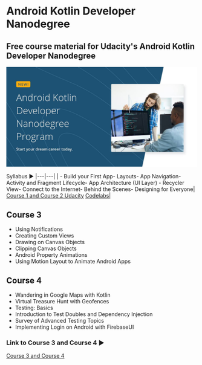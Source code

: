 # Android Kotlin Developer Nanodegree

## Free course material for Udacity's Android Kotlin Developer Nanodegree

[![!](udacityimg.jpg)](https://www.udacity.com/course/android-kotlin-developer-nanodegree--nd940)

Syllabus ▶
|---|---|
| - Build your First App- Layouts- App Navigation- Activity and Fragment Lifecycle- App Architecture (UI Layer) - Recycler View- Connect to the Internet- Behind the Scenes- Designing for Everyone| [Course 1 and Course 2 Udacity](https://www.udacity.com/course/developing-android-apps-with-kotlin--ud9012) [Codelabs](https://developer.android.com/codelabs/advanced-android-kotlin-training-welcome#0)|

## Course 3

- Using Notifications
- Creating Custom Views
- Drawing on Canvas Objects
- Clipping Canvas Objects
- Android Property Animations
- Using Motion Layout to Animate Android Apps

## Course 4

- Wandering in Google Maps with Kotlin
- Virtual Treasure Hunt with Geofences
- Testing: Basics
- Introduction to Test Doubles and Dependency Injection
- Survey of Advanced Testing Topics
- Implementing Login on Android with FirebaseUI

### Link to Course 3 and Course 4 ▶

[Course 3 and Course 4](https://www.udacity.com/course/advanced-android-with-kotlin--ud940)
